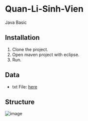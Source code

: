 # Quan-Li-Sinh-Vien
Java Basic

## Installation

1. Clone the project.
2. Open maven project with eclipse.
3. Run.

## Data
- txt File: [here](https://github.com/M1nhHoang/Quan-Li-Sinh-Vien/blob/master/data.txt)

## Structure
![image](https://github.com/M1nhHoang/Quan-Li-Sinh-Vien/assets/106025710/ff1e474b-433a-4944-8c28-85e293cfd9f1)
